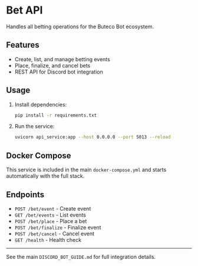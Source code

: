 # Bet API

Handles all betting operations for the Buteco Bot ecosystem.

## Features
- Create, list, and manage betting events
- Place, finalize, and cancel bets
- REST API for Discord bot integration

## Usage

1. Install dependencies:
   ```sh
   pip install -r requirements.txt
   ```
2. Run the service:
   ```sh
   uvicorn api_service:app --host 0.0.0.0 --port 5013 --reload
   ```

## Docker Compose
This service is included in the main `docker-compose.yml` and starts automatically with the full stack.

## Endpoints
- `POST /bet/event` - Create event
- `GET /bet/events` - List events
- `POST /bet/place` - Place a bet
- `POST /bet/finalize` - Finalize event
- `POST /bet/cancel` - Cancel event
- `GET /health` - Health check

---

See the main `DISCORD_BOT_GUIDE.md` for full integration details.

